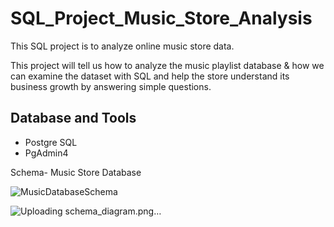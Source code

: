 
# SQL_Project_Music_Store_Analysis

This SQL project is  to analyze online music store data.

This project will tell us how to analyze the music playlist database & how we can examine the dataset with SQL and help the store understand its business growth by answering simple questions.



## Database and Tools
* Postgre SQL
* PgAdmin4

Schema- Music Store Database  

![MusicDatabaseSchema](https://user-images.githubusercontent.com/112153548/213707717-bfc9f479-52d9-407b-99e1-e94db7ae10a3.png)

![Uploading schema_diagram.png…]()
